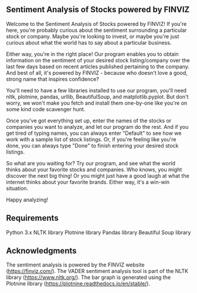 ## Sentiment Analysis of Stocks powered by FINVIZ

Welcome to the Sentiment Analysis of Stocks powered by FINVIZ! If you're here, you're probably curious about the sentiment surrounding a particular stock or company. Maybe you're looking to invest, or maybe you're just curious about what the world has to say about a particular business.

Either way, you're in the right place! Our program enables you to obtain information on the sentiment of your desired stock listing/company over the last few days based on recent articles published pertaining to the company. And best of all, it's powered by FINVIZ - because who doesn't love a good, strong name that inspires confidence?

You'll need to have a few libraries installed to use our program, you'll need nltk, plotnine, pandas, urllib, BeautifulSoup, and matplotlib.pyplot. But don't worry, we won't make you fetch and install them one-by-one like you're on some kind code scavenger hunt.

Once you've got everything set up, enter the names of the stocks or companies you want to analyze, and let our program do the rest. And if you get tired of typing names, you can always enter "Default" to see how we work with a sample list of stock listings. Or, if you're feeling like you're done, you can always type "Done" to finish entering your desired stock listings.

So what are you waiting for? Try our program, and see what the world thinks about your favorite stocks and companies. Who knows, you might discover the next big thing! Or you might just have a good laugh at what the internet thinks about your favorite brands. Either way, it's a win-win situation.

Happy analyzing!

## Requirements

Python 3.x
NLTK library
Plotnine library
Pandas library
Beautiful Soup library

## Acknowledgments

The sentiment analysis is powered by the FINVIZ website (https://finviz.com/).
The VADER sentiment analysis tool is part of the NLTK library (https://www.nltk.org/).
The bar graph is generated using the Plotnine library (https://plotnine.readthedocs.io/en/stable/).
